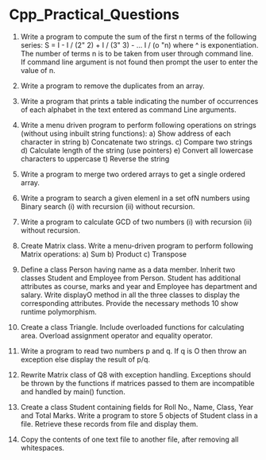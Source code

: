 # Cpp_Practical_Questions
1. Write a program to compute the sum of the first n terms of the following series:
   S = I - I / (2" 2) + I / (3" 3) - ... I / (o "n) where ^ is exponentiation.
   The number of terms n is to be taken from user through command line. If command line argument is not found then prompt the user to enter the value of n.

2. Write a program to remove the duplicates from an array.

3. Write a program that prints a table indicating the number of occurrences of each alphabet in the text entered as command Line arguments.

4. Write a menu driven program to perform following operations on strings (without using inbuilt string functions):
   a) Show address of each character in string
   b) Concatenate two strings.
   c) Compare two strings
   d) Calculate length of the string (use pointers)
   e) Convert all lowercase characters to uppercase
   t) Reverse the string

5. Write a program to merge two ordered arrays to get a single ordered array.

6. Write a program to search a given elemenl in a set ofN numbers using Binary search
   (i) with recursion (ii) without recursion.

7. Write a program to calculate GCD of two numbers (i) with recursion (ii) without recursion.

8. Create Matrix class. Write a menu-driven program to perform following Matrix operations:
   a) Sum
   b) Product
   c) Transpose

9. Define a class Person having name as a data member. Inherit two classes Student and Employee from Person. Student has additional attributes as course, marks and year and
Employee has department and salary. Write displayO method in all the three classes to display the corresponding attributes. Provide the necessary methods 10 show runtime
polymorphism.

10. Create a class Triangle. Include overloaded functions for calculating area. Overload assignment operator and equality operator.

11. Write a program to read two numbers p and q. If q is O then throw an exception else display the result of p/q.

12. Rewrite Matrix class of Q8 with exception handling. Exceptions should be thrown by the functions if matrices passed to them are incompatible and handled by main() function.

13. Create a class Student containing fields for Roll No., Name, Class, Year and Total Marks. Write a program to store 5 objects of Student class in a file. Retrieve these records from file and display them.
14. Copy the contents of one text file to another file, after removing all whitespaces. 
